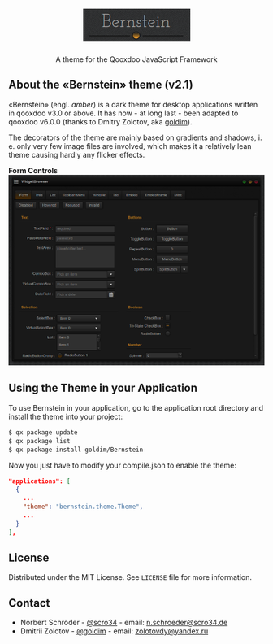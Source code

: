<!-- PROJECT LOGO -->
<br />
<p align="center">
  <a href="https://github.com/goldim/Bernstein">
    <img src="bernstein.png" alt="Logo">
  </a>

  <h3 align="center"></h3>

  <p align="center">
    A theme for the Qooxdoo JavaScript Framework
  </p>
</p>

<!-- ABOUT THE PROJECT -->
## About the &laquo;Bernstein&raquo; theme (v2.1)

<p>&laquo;Bernstein&raquo; (engl. <i>amber</i>) is a dark theme for desktop applications written in qooxdoo v3.0 or above. It has now - at long last - been adapted to qooxdoo v6.0.0 (thanks to Dmitry Zolotov, aka <a href="https://github.com/goldim" target="_blank">goldim</a>).</p>
<p>The decorators of the theme are mainly based on gradients and shadows, i. e.
only very few image files are involved, which makes it a relatively lean theme causing hardly any flicker effects.</p>

**Form Controls**
<img src="widgetbrowser.png" alt="Screen shot example">

<!-- GETTING STARTED -->
## Using the Theme in your Application
To use Bernstein in your application, go to the application root directory and install the theme into your project:
```sh
$ qx package update
$ qx package list
$ qx package install goldim/Bernstein
```
Now you just have to modify your compile.json to enable the theme:
```json
"applications": [
  {
    ...
    "theme": "bernstein.theme.Theme",
    ...
  }
],
```

<!-- LICENSE -->
## License

Distributed under the MIT License. See `LICENSE` file for more information.

<!-- CONTACT -->
## Contact

 - Norbert Schröder - [@scro34](http://scro34.de/) - email: n.schroeder@scro34.de
 - Dmitrii Zolotov - [@goldim](https://github.com/goldim) - email: zolotovdy@yandex.ru